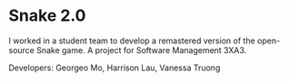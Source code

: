 # Snake 2.0 
I worked in a student team to develop a remastered version of the open-source Snake game.
A project for Software Management 3XA3.

Developers: Georgeo Mo, Harrison Lau, Vanessa Truong
